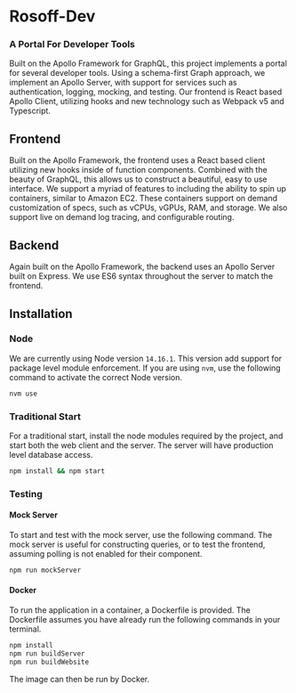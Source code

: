 # Rosoff-Dev

### A Portal For Developer Tools

Built on the Apollo Framework for GraphQL, this project implements a portal for several developer tools. Using a schema-first Graph approach, we implement an Apollo Server, with support for services such as authentication, logging, mocking, and testing. Our frontend is React based Apollo Client, utilizing hooks and new technology such as Webpack v5 and Typescript.

## Frontend

Built on the Apollo Framework, the frontend uses a React based client utilizing new hooks inside of function components. Combined with the beauty of GraphQL, this allows us to construct a beautiful, easy to use interface. We support a myriad of features to including the ability to spin up containers, similar to Amazon EC2. These containers support on demand customization of specs, such as vCPUs, vGPUs, RAM, and storage. We also support live on demand log tracing, and configurable routing.

## Backend

Again built on the Apollo Framework, the backend uses an Apollo Server built on Express. We use ES6 syntax throughout the server to match the frontend.

## Installation

### Node

We are currently using Node version `14.16.1`. This version add support for package level module enforcement. If you are using `nvm`, use the following command to activate the correct Node version.

```bash
nvm use
```

### Traditional Start

For a traditional start, install the node modules required by the project, and start both the web client and the server. The server will have production level database access.

```bash
npm install && npm start
```

### Testing

#### Mock Server

To start and test with the mock server, use the following command. The mock server is useful for constructing queries, or to test the frontend, assuming polling is not enabled for their component.

```bash
npm run mockServer
```

#### Docker

To run the application in a container, a Dockerfile is provided. The Dockerfile assumes you have already run the following commands in your terminal.

```bash
npm install
npm run buildServer
npm run buildWebsite
```

The image can then be run by Docker.
